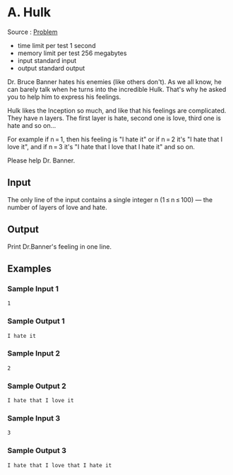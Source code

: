 # A. Hulk

Source : [Problem](https://codeforces.com/problemset/problem/705/A)

- time limit per test 1 second
- memory limit per test 256 megabytes
- input standard input
- output standard output

Dr. Bruce Banner hates his enemies (like others don't). As we all know, he can barely talk when he turns into the incredible Hulk. That's why he asked you to help him to express his feelings.

Hulk likes the Inception so much, and like that his feelings are complicated. They have n layers. The first layer is hate, second one is love, third one is hate and so on...

For example if n = 1, then his feeling is "I hate it" or if n = 2 it's "I hate that I love it", and if n = 3 it's "I hate that I love that I hate it" and so on.

Please help Dr. Banner.

## Input

The only line of the input contains a single integer n (1 ≤ n ≤ 100) — the number of layers of love and hate.

## Output

Print Dr.Banner's feeling in one line.

## Examples

### Sample Input 1

    1

### Sample Output 1

    I hate it

### Sample Input 2

    2

### Sample Output 2

    I hate that I love it

### Sample Input 3

    3

### Sample Output 3

    I hate that I love that I hate it
